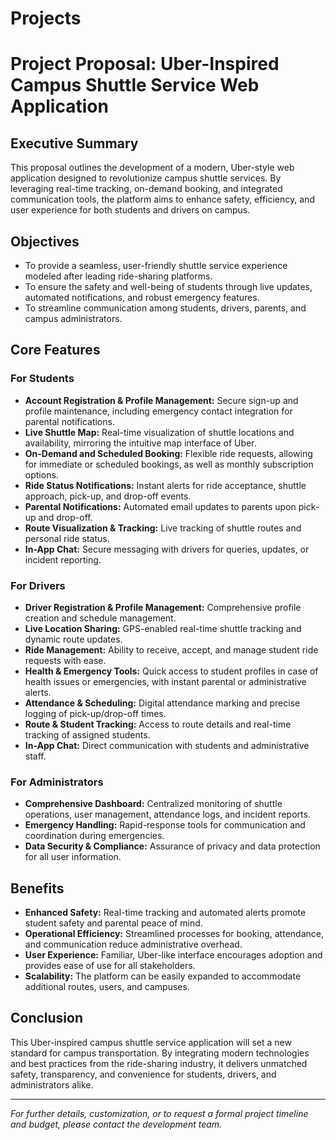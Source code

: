 # Projects

# Project Proposal: Uber-Inspired Campus Shuttle Service Web Application

## Executive Summary

This proposal outlines the development of a modern, Uber-style web application designed to revolutionize campus shuttle services. By leveraging real-time tracking, on-demand booking, and integrated communication tools, the platform aims to enhance safety, efficiency, and user experience for both students and drivers on campus.

## Objectives

- To provide a seamless, user-friendly shuttle service experience modeled after leading ride-sharing platforms.
- To ensure the safety and well-being of students through live updates, automated notifications, and robust emergency features.
- To streamline communication among students, drivers, parents, and campus administrators.

## Core Features

### For Students

- **Account Registration & Profile Management:** Secure sign-up and profile maintenance, including emergency contact integration for parental notifications.
- **Live Shuttle Map:** Real-time visualization of shuttle locations and availability, mirroring the intuitive map interface of Uber.
- **On-Demand and Scheduled Booking:** Flexible ride requests, allowing for immediate or scheduled bookings, as well as monthly subscription options.
- **Ride Status Notifications:** Instant alerts for ride acceptance, shuttle approach, pick-up, and drop-off events.
- **Parental Notifications:** Automated email updates to parents upon pick-up and drop-off.
- **Route Visualization & Tracking:** Live tracking of shuttle routes and personal ride status.
- **In-App Chat:** Secure messaging with drivers for queries, updates, or incident reporting.

### For Drivers

- **Driver Registration & Profile Management:** Comprehensive profile creation and schedule management.
- **Live Location Sharing:** GPS-enabled real-time shuttle tracking and dynamic route updates.
- **Ride Management:** Ability to receive, accept, and manage student ride requests with ease.
- **Health & Emergency Tools:** Quick access to student profiles in case of health issues or emergencies, with instant parental or administrative alerts.
- **Attendance & Scheduling:** Digital attendance marking and precise logging of pick-up/drop-off times.
- **Route & Student Tracking:** Access to route details and real-time tracking of assigned students.
- **In-App Chat:** Direct communication with students and administrative staff.

### For Administrators

- **Comprehensive Dashboard:** Centralized monitoring of shuttle operations, user management, attendance logs, and incident reports.
- **Emergency Handling:** Rapid-response tools for communication and coordination during emergencies.
- **Data Security & Compliance:** Assurance of privacy and data protection for all user information.

## Benefits

- **Enhanced Safety:** Real-time tracking and automated alerts promote student safety and parental peace of mind.
- **Operational Efficiency:** Streamlined processes for booking, attendance, and communication reduce administrative overhead.
- **User Experience:** Familiar, Uber-like interface encourages adoption and provides ease of use for all stakeholders.
- **Scalability:** The platform can be easily expanded to accommodate additional routes, users, and campuses.

## Conclusion

This Uber-inspired campus shuttle service application will set a new standard for campus transportation. By integrating modern technologies and best practices from the ride-sharing industry, it delivers unmatched safety, transparency, and convenience for students, drivers, and administrators alike.

---

*For further details, customization, or to request a formal project timeline and budget, please contact the development team.*
